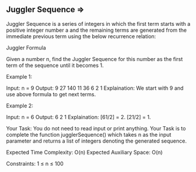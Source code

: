 Juggler Sequence  =>
-----------------


Juggler Sequence is a series of integers in which the first term starts with a positive integer number a and the remaining terms are generated from the immediate previous term using the below recurrence relation:

Juggler Formula

Given a number n, find the Juggler Sequence for this number as the first term of the sequence until it becomes 1.


Example 1:

Input: n = 9
Output: 9 27 140 11 36 6 2 1
Explaination: We start with 9 and use 
above formula to get next terms.
 

Example 2:

Input: n = 6
Output: 6 2 1
Explaination: 
[61/2] = 2. 
[21/2] = 1.
 

Your Task:
You do not need to read input or print anything. Your Task is to complete the function jugglerSequence() which takes n as the input parameter and returns a list of integers denoting the generated sequence.

 

Expected Time Complexity: O(n)
Expected Auxiliary Space: O(n)

 

Constraints:
1 ≤ n ≤ 100
